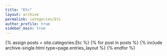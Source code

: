 ```yaml
---
title: "Etc"
layout: archive
permalink: categories/Etc
author_profile: true
sidebar_main: true
---
```


{% assign posts = site.categories.Etc %}
{% for post in posts %} {% include archive-single.html type=page.entries_layout %} {% endfor %}
